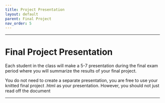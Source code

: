 ```yaml
---
title: Project Presentation
layout: default
parent: Final Project
nav_order: 5
---
```



<style>
div.blue { background-color:#e0f0ff; padding: 10px 10px 3px 10px;}
</style>
<style type="text/css">
.indent {
 margin-left: 40px;
}
</style>

------------------------------------------------------------------------
# Final Project Presentation

Each student in the class will make a 5-7 presentation during the final exam period
where you will summarize the results of your final project. 

You do not need to create a separate presentation, you are free to use
your knitted final project .html as your presentation. However, you should
not just read off the document

------------------------------------------------------------------------

